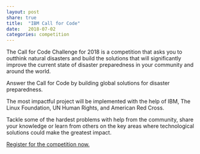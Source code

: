 ```yaml
---
layout: post
share: true
title:  "IBM Call for Code"
date:   2018-07-02
categories: competition 
---
```


The Call for Code Challenge for 2018 is a competition that asks you to outthink natural disasters and build the solutions that will significantly improve the current state of disaster preparedness in your community and around the world.

Answer the Call for Code by building global solutions for disaster preparedness.

The most impactful project will be implemented with the help of IBM, The Linux Foundation, UN Human Rights, and American Red Cross.

Tackle some of the hardest problems with help from the community, share your knowledge or learn from others on the key areas where technological solutions could make the greatest impact.

[Register for the competition now.](https://developer.ibm.com/callforcode/)



